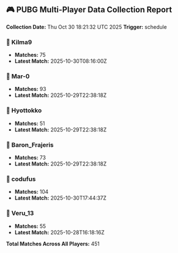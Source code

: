 ## 🎮 PUBG Multi-Player Data Collection Report
**Collection Date:** Thu Oct 30 18:21:32 UTC 2025
**Trigger:** schedule

### 👤 Kilma9
- **Matches:** 75
- **Latest Match:** 2025-10-30T08:16:00Z

### 👤 Mar-0
- **Matches:** 93
- **Latest Match:** 2025-10-29T22:38:18Z

### 👤 Hyottokko
- **Matches:** 51
- **Latest Match:** 2025-10-29T22:38:18Z

### 👤 Baron_Frajeris
- **Matches:** 73
- **Latest Match:** 2025-10-29T22:38:18Z

### 👤 codufus
- **Matches:** 104
- **Latest Match:** 2025-10-30T17:44:37Z

### 👤 Veru_13
- **Matches:** 55
- **Latest Match:** 2025-10-28T16:18:16Z

**Total Matches Across All Players:** 451
